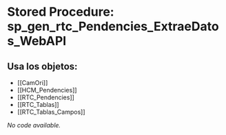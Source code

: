 # Stored Procedure: sp_gen_rtc_Pendencies_ExtraeDatos_WebAPI

## Usa los objetos:
- [[CamOri]]
- [[HCM_Pendencies]]
- [[RTC_Pendencies]]
- [[RTC_Tablas]]
- [[RTC_Tablas_Campos]]

*No code available.*

